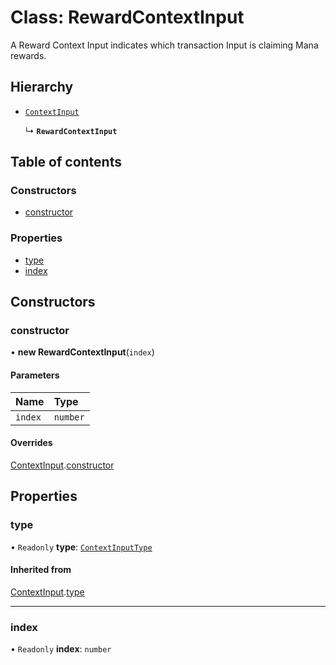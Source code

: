 # Class: RewardContextInput

A Reward Context Input indicates which transaction Input is claiming Mana rewards.

## Hierarchy

- [`ContextInput`](ContextInput.md)

  ↳ **`RewardContextInput`**

## Table of contents

### Constructors

- [constructor](RewardContextInput.md#constructor)

### Properties

- [type](RewardContextInput.md#type)
- [index](RewardContextInput.md#index)

## Constructors

### constructor

• **new RewardContextInput**(`index`)

#### Parameters

| Name | Type |
| :------ | :------ |
| `index` | `number` |

#### Overrides

[ContextInput](ContextInput.md).[constructor](ContextInput.md#constructor)

## Properties

### type

• `Readonly` **type**: [`ContextInputType`](../enums/ContextInputType.md)

#### Inherited from

[ContextInput](ContextInput.md).[type](ContextInput.md#type)

___

### index

• `Readonly` **index**: `number`
